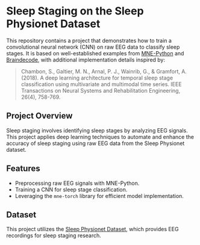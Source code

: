 # Sleep Staging on the Sleep Physionet Dataset

This repository contains a project that demonstrates how to train a convolutional neural network (CNN) on raw EEG data to classify sleep stages. It is based on well-established examples from [MNE-Python](https://mne.tools/stable/auto_tutorials/sample-datasets/plot_sleep.html) and [Braindecode](https://braindecode.org/auto_examples/plot_sleep_staging.html), with additional implementation details inspired by:

> Chambon, S., Galtier, M. N., Arnal, P. J., Wainrib, G., & Gramfort, A. (2018). A deep learning architecture for temporal sleep stage classification using multivariate and multimodal time series. IEEE Transactions on Neural Systems and Rehabilitation Engineering, 26(4), 758-769.

## Project Overview

Sleep staging involves identifying sleep stages by analyzing EEG signals. This project applies deep learning techniques to automate and enhance the accuracy of sleep staging using raw EEG data from the Sleep Physionet dataset.

## Features
- Preprocessing raw EEG signals with MNE-Python.
- Training a CNN for sleep stage classification.
- Leveraging the `mne-torch` library for efficient model implementation.

## Dataset
This project utilizes the [Sleep Physionet Dataset](https://physionet.org/content/sleep-edfx/1.0.0/), which provides EEG recordings for sleep staging research.
